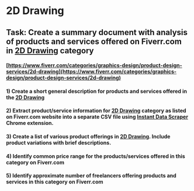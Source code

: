 # 2D Drawing
## Task: Create a summary document with analysis of products and services offered on Fiverr.com in [2D Drawing](https://www.fiverr.com/categories/graphics-design/product-design-services/2d-drawing) category
#### [https://www.fiverr.com/categories/graphics-design/product-design-services/2d-drawing](https://www.fiverr.com/categories/graphics-design/product-design-services/2d-drawing)
#### 1) Create a short general description for products and services offered in the [2D Drawing](https://www.fiverr.com/categories/graphics-design/product-design-services/2d-drawing)
#### 2) Extract product/service information for [2D Drawing](https://www.fiverr.com/categories/graphics-design/product-design-services/2d-drawing) category as listed on Fiverr.com website into a separate CSV file using [Instant Data Scraper](https://chrome.google.com/webstore/detail/instant-data-scraper/ofaokhiedipichpaobibbnahnkdoiiah) Chrome extension.
#### 3) Create a list of various product offerings in [2D Drawing](https://www.fiverr.com/categories/graphics-design/product-design-services/2d-drawing). Include product variations with brief descriptions.
#### 4) Identify common price range for the products/services offered in this category on Fiverr.com
#### 5) Identify approximate number of freelancers offering products and services in this category on Fiverr.com
